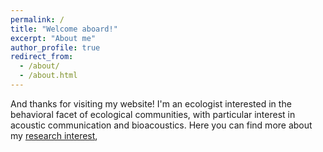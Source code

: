 ```yaml
---
permalink: /
title: "Welcome aboard!"
excerpt: "About me"
author_profile: true
redirect_from:
  - /about/
  - /about.html
---
```


And thanks for visiting my website!
I'm an ecologist interested in the behavioral facet of ecological communities, with particular interest in acoustic communication and bioacoustics.
Here you can find more about my [research interest](), 
